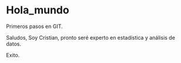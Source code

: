 # Hola_mundo
Primeros pasos en GIT.

Saludos, Soy Cristian, pronto seré experto en estadística y análisis de datos.

Exito.
